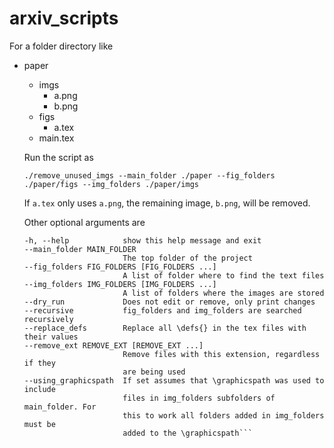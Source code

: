 # arxiv_scripts

For a folder directory like

* paper
  * imgs
    * a.png
    * b.png
  * figs
    * a.tex
  * main.tex
  
  Run the script as
  
  `./remove_unused_imgs --main_folder ./paper --fig_folders ./paper/figs --img_folders ./paper/imgs`
  
  If `a.tex` only uses `a.png`, the remaining image, `b.png`, will be removed.
  
  Other optional arguments are
  
  ```
  -h, --help            show this help message and exit
  --main_folder MAIN_FOLDER
                        The top folder of the project
  --fig_folders FIG_FOLDERS [FIG_FOLDERS ...]
                        A list of folder where to find the text files
  --img_folders IMG_FOLDERS [IMG_FOLDERS ...]
                        A list of folders where the images are stored
  --dry_run             Does not edit or remove, only print changes
  --recursive           fig_folders and img_folders are searched recursively
  --replace_defs        Replace all \defs{} in the tex files with their values
  --remove_ext REMOVE_EXT [REMOVE_EXT ...]
                        Remove files with this extension, regardless if they
                        are being used
  --using_graphicspath  If set assumes that \graphicspath was used to include
                        files in img_folders subfolders of main_folder. For
                        this to work all folders added in img_folders must be
                        added to the \graphicspath```
